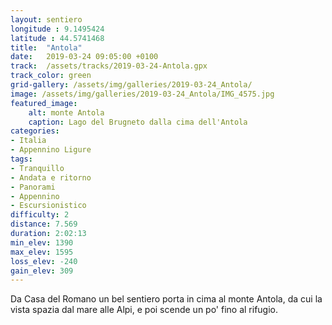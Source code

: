 ```yaml
---
layout: sentiero
longitude : 9.1495424
latitude : 44.5741468
title:  "Antola"
date:   2019-03-24 09:05:00 +0100
track:  /assets/tracks/2019-03-24-Antola.gpx
track_color: green
grid-gallery: /assets/img/galleries/2019-03-24_Antola/
image: /assets/img/galleries/2019-03-24_Antola/IMG_4575.jpg
featured_image:
    alt: monte Antola
    caption: Lago del Brugneto dalla cima dell'Antola
categories:
- Italia
- Appennino Ligure
tags:
- Tranquillo
- Andata e ritorno
- Panorami
- Appennino
- Escursionistico
difficulty: 2
distance: 7.569 
duration: 2:02:13
min_elev: 1390
max_elev: 1595
loss_elev: -240
gain_elev: 309
---
```


Da Casa del Romano un bel sentiero porta in cima al monte Antola, da cui la vista spazia dal mare alle Alpi, e poi scende un po' fino al rifugio.
